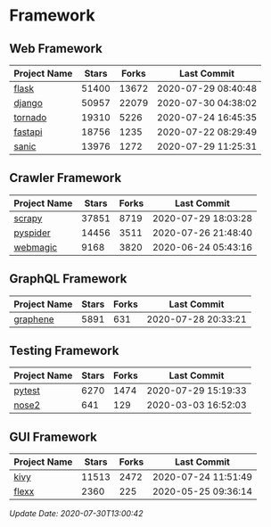 # Framework

## Web Framework

| Project Name | Stars | Forks | Last Commit |
| ------------ | ----- | ----- | ----------- |
| [flask](https://github.com/pallets/flask) | 51400 | 13672 | 2020-07-29 08:40:48 |
| [django](https://github.com/django/django) | 50957 | 22079 | 2020-07-30 04:38:02 |
| [tornado](https://github.com/tornadoweb/tornado) | 19310 | 5226 | 2020-07-24 16:45:35 |
| [fastapi](https://github.com/tiangolo/fastapi) | 18756 | 1235 | 2020-07-22 08:29:49 |
| [sanic](https://github.com/huge-success/sanic) | 13976 | 1272 | 2020-07-29 11:25:31 |

## Crawler Framework

| Project Name | Stars | Forks | Last Commit |
| ------------ | ----- | ----- | ----------- |
| [scrapy](https://github.com/scrapy/scrapy) | 37851 | 8719 | 2020-07-29 18:03:28 |
| [pyspider](https://github.com/binux/pyspider) | 14456 | 3511 | 2020-07-26 21:48:40 |
| [webmagic](https://github.com/code4craft/webmagic) | 9168 | 3820 | 2020-06-24 05:43:16 |

## GraphQL Framework

| Project Name | Stars | Forks | Last Commit |
| ------------ | ----- | ----- | ----------- |
| [graphene](https://github.com/graphql-python/graphene) | 5891 | 631 | 2020-07-28 20:33:21 |

## Testing Framework

| Project Name | Stars | Forks | Last Commit |
| ------------ | ----- | ----- | ----------- |
| [pytest](https://github.com/pytest-dev/pytest) | 6270 | 1474 | 2020-07-29 15:19:33 |
| [nose2](https://github.com/nose-devs/nose2) | 641 | 129 | 2020-03-03 16:52:03 |

## GUI Framework

| Project Name | Stars | Forks | Last Commit |
| ------------ | ----- | ----- | ----------- |
| [kivy](https://github.com/kivy/kivy) | 11513 | 2472 | 2020-07-24 11:51:49 |
| [flexx](https://github.com/flexxui/flexx) | 2360 | 225 | 2020-05-25 09:36:14 |

*Update Date: 2020-07-30T13:00:42*